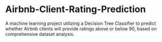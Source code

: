 # Airbnb-Client-Rating-Prediction
A machine learning project utilizing a Decision Tree Classifier to predict whether Airbnb clients will provide ratings above or below 90, based on comprehensive dataset analysis.
